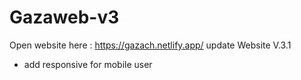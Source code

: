 # Gazaweb-v3
Open website here : https://gazach.netlify.app/
update Website V.3.1
- add responsive for mobile user
